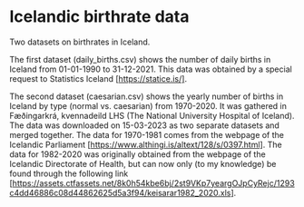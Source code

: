 # Icelandic birthrate data

Two datasets on birthrates in Iceland.

The first dataset (daily_births.csv) shows the number of daily births in Iceland from 01-01-1990 to 31-12-2021. 
This data was obtained by a special request to Statistics Iceland [https://statice.is/].

The second dataset (caesarian.csv) shows the yearly number of births in Iceland by type (normal vs. caesarian) from 1970-2020.
It was gathered in Fæðingarkrá, kvennadeild LHS (The National University Hospital of Iceland).
The data was downloaded on 15-03-2023 as two separate datasets and merged together. 
The data for 1970-1981 comes from the webpage of the Icelandic Parliament [https://www.althingi.is/altext/128/s/0397.html].
The data for 1982-2020 was originally obtained from the webpage of the Icelandic Directorate of Health, but can now only (to my knowledge) be found through the following link [https://assets.ctfassets.net/8k0h54kbe6bj/2st9VKp7yeargOJpCyRejc/1293c4dd46886c08d44862625d5a3f94/keisarar1982_2020.xls].
